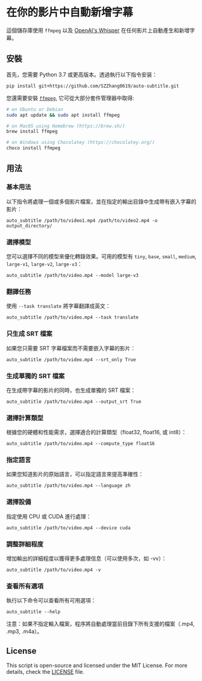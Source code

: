 # 在你的影片中自動新增字幕

這個儲存庫使用 `ffmpeg` 以及 [OpenAI's Whisper](https://openai.com/blog/whisper) 在任何影片上自動產生和新增字幕。

## 安裝

首先，您需要 Python 3.7 或更高版本。透過執行以下指令安装：

    pip install git+https://github.com/SZZhang0619/auto-subtitle.git

您還需要安裝 [`ffmpeg`](https://ffmpeg.org/), 它可從大部分套件管理器中取得:

```bash
# on Ubuntu or Debian
sudo apt update && sudo apt install ffmpeg

# on MacOS using Homebrew (https://brew.sh/)
brew install ffmpeg

# on Windows using Chocolatey (https://chocolatey.org/)
choco install ffmpeg
```

## 用法

### 基本用法

以下指令將處理一個或多個影片檔案，並在指定的輸出目錄中生成帶有嵌入字幕的影片：

    auto_subtitle /path/to/video1.mp4 /path/to/video2.mp4 -o output_directory/

### 選擇模型

您可以選擇不同的模型來優化轉錄效果。可用的模型有 `tiny`, `base`, `small`, `medium`, `large-v1`, `large-v2`, `large-v3`：

    auto_subtitle /path/to/video.mp4 --model large-v3

### 翻譯任務

使用 `--task translate` 將字幕翻譯成英文：

    auto_subtitle /path/to/video.mp4 --task translate

### 只生成 SRT 檔案

如果您只需要 SRT 字幕檔案而不需要嵌入字幕的影片：

    auto_subtitle /path/to/video.mp4 --srt_only True

### 生成單獨的 SRT 檔案

在生成帶字幕的影片的同時，也生成單獨的 SRT 檔案：

    auto_subtitle /path/to/video.mp4 --output_srt True

### 選擇計算類型

根據您的硬體和性能需求，選擇適合的計算類型（float32, float16, 或 int8）：

    auto_subtitle /path/to/video.mp4 --compute_type float16

### 指定語言

如果您知道影片的原始語言，可以指定語言來提高準確性：

    auto_subtitle /path/to/video.mp4 --language zh

### 選擇設備

指定使用 CPU 或 CUDA 進行處理：

    auto_subtitle /path/to/video.mp4 --device cuda

### 調整詳細程度

增加輸出的詳細程度以獲得更多處理信息（可以使用多次，如 -vv）：

    auto_subtitle /path/to/video.mp4 -v

### 查看所有選項

執行以下命令可以查看所有可用選項：

    auto_subtitle --help

注意：如果不指定輸入檔案，程序將自動處理當前目錄下所有支援的檔案（.mp4, .mp3, .m4a）。

## License

This script is open-source and licensed under the MIT License. For more details, check the [LICENSE](LICENSE) file.
